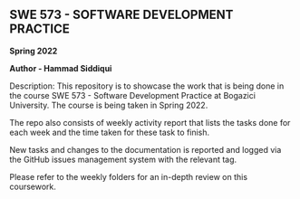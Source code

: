 
## SWE 573 - SOFTWARE DEVELOPMENT PRACTICE

**Spring 2022**

**Author - Hammad Siddiqui**

Description: This repository is to showcase the work that is being done in the course SWE 573 - Software Development Practice at Bogazici University. The course is  being taken in Spring 2022.

The repo also consists of weekly activity report that lists the tasks done for each week and the time taken for these task to finish. 

New tasks and changes to the documentation is reported and logged via the GitHub issues management system with the relevant tag. 

Please refer to the weekly folders for an in-depth review on this coursework.


